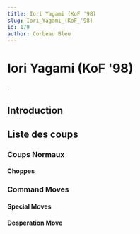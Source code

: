 ```yaml
---
title: Iori Yagami (KoF '98)
slug: Iori_Yagami_(KoF_'98)
id: 179
author: Corbeau Bleu
---
```


# Iori Yagami (KoF '98)

.

## Introduction

## Liste des coups

### Coups Normaux

#### Choppes

### Command Moves

#### Special Moves

#### Desperation Move

